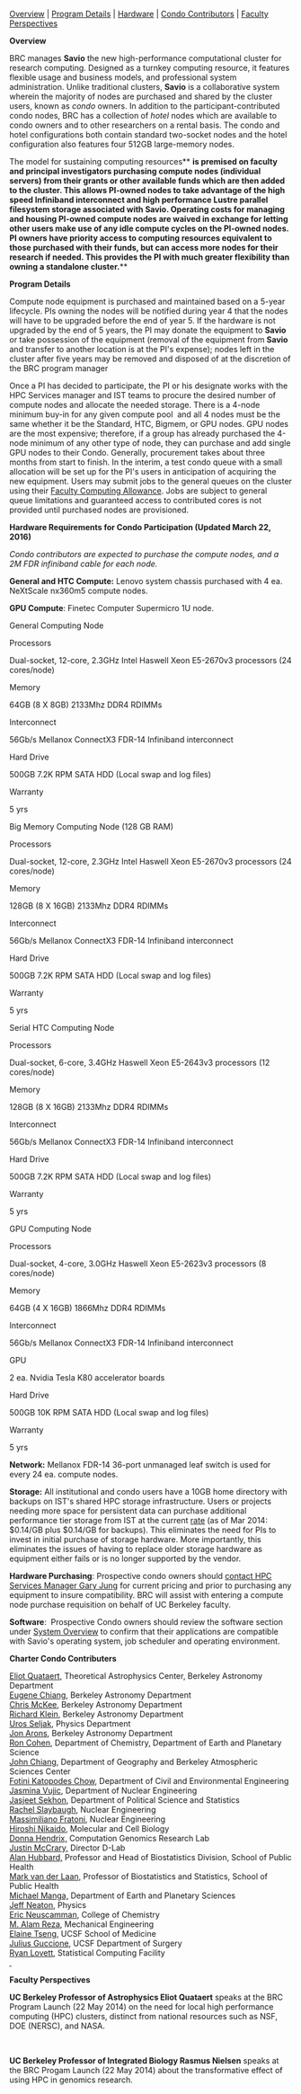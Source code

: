 [Overview](#Overview) | [Program Details](#Program%20Details) | [Hardware](#Hardware) | [Condo Contributors](#Condo%20Contributors) | [Faculty Perspectives](#FacultyPerspectives)

**[]()**

**Overview**

BRC manages **Savio** the new high-performance computational cluster for research computing. Designed as a turnkey computing resource, it features flexible usage and business models, and professional system administration. Unlike traditional clusters, **Savio** is a collaborative system wherein the majority of nodes are purchased and shared by the cluster users, known as *condo* owners. In addition to the participant-contributed condo nodes, BRC has a collection of *hotel* nodes which are available to condo owners and to other researchers on a rental basis. The condo and hotel configurations both contain standard two-socket nodes and the hotel configuration also features four 512GB large-memory nodes.

The model for sustaining computing resources** **is premised on faculty and principal investigators purchasing compute nodes (individual servers) from their grants or other available funds which are then added to the cluster. This allows PI-owned nodes to take advantage of the high speed Infiniband interconnect and high performance Lustre parallel filesystem storage associated with **Savio**. Operating costs for managing and housing PI-owned compute nodes are waived in exchange for letting other users make use of any idle compute cycles on the PI-owned nodes. PI owners have priority access to computing resources equivalent to those purchased with their funds, but can access more nodes for their research if needed. This provides the PI with much greater flexibility than owning a standalone cluster.******[]()******

******Program Details******

Compute node equipment is purchased and maintained based on a 5-year lifecycle. PIs owning the nodes will be notified during year 4 that the nodes will have to be upgraded before the end of year 5. If the hardware is not upgraded by the end of 5 years, the PI may donate the equipment to **Savio** or take possession of the equipment (removal of the equipment from **Savio** and transfer to another location is at the PI's expense); nodes left in the cluster after five years may be removed and disposed of at the discretion of the BRC program manager

Once a PI has decided to participate, the PI or his designate works with the HPC Services manager and IST teams to procure the desired number of compute nodes and allocate the needed storage. There is a 4-node minimum buy-in for any given compute pool  and all 4 nodes must be the same whether it be the Standard, HTC, Bigmem, or GPU nodes. GPU nodes are the most expensive; therefore, if a group has already purchased the 4-node minimum of any other type of node, they can purchase and add single GPU nodes to their Condo. Generally, procurement takes about three months from start to finish. In the interim, a test condo queue with a small allocation will be set up for the PI's users in anticipation of acquiring the new equipment. Users may submit jobs to the general queues on the cluster using their [Faculty Computing Allowance](http://research-it.berkeley.edu/services/high-performance-computing/faculty-computing-allowance). Jobs are subject to general queue limitations and guaranteed access to contributed cores is not provided until purchased nodes are provisioned.[]()

******Hardware Requirements for Condo Participation (Updated March 22, 2016)******

*Condo contributors are expected to purchase the compute nodes, and a 2M FDR infiniband cable for each node.*

**General and HTC Compute:** Lenovo system chassis purchased with 4 ea. NeXtScale nx360m5 compute nodes.

**GPU Compute**: Finetec Computer Supermicro 1U node.

General Computing Node

Processors

Dual-socket, 12-core, 2.3GHz Intel Haswell Xeon E5-2670v3 processors (24 cores/node)

Memory

64GB (8 X 8GB) 2133Mhz DDR4 RDIMMs

Interconnect

56Gb/s Mellanox ConnectX3 FDR-14 Infiniband interconnect

Hard Drive

500GB 7.2K RPM SATA HDD (Local swap and log files)

Warranty

5 yrs

Big Memory Computing Node (128 GB RAM)

Processors

Dual-socket, 12-core, 2.3GHz Intel Haswell Xeon E5-2670v3 processors (24 cores/node)

Memory

128GB (8 X 16GB) 2133Mhz DDR4 RDIMMs

Interconnect

56Gb/s Mellanox ConnectX3 FDR-14 Infiniband interconnect

Hard Drive

500GB 7.2K RPM SATA HDD (Local swap and log files)

Warranty

5 yrs

Serial HTC Computing Node

Processors

Dual-socket, 6-core, 3.4GHz Haswell Xeon E5-2643v3 processors (12 cores/node)

Memory

128GB (8 X 16GB) 2133Mhz DDR4 RDIMMs

Interconnect

56Gb/s Mellanox ConnectX3 FDR-14 Infiniband interconnect

Hard Drive

500GB 7.2K RPM SATA HDD (Local swap and log files)

Warranty

5 yrs

GPU Computing Node

Processors

Dual-socket, 4-core, 3.0GHz Haswell Xeon E5-2623v3 processors (8 cores/node)

Memory

64GB (4 X 16GB) 1866Mhz DDR4 RDIMMs

Interconnect

56Gb/s Mellanox ConnectX3 FDR-14 Infiniband interconnect

GPU

2 ea. Nvidia Tesla K80 accelerator boards

Hard Drive

500GB 10K RPM SATA HDD (Local swap and log files)

Warranty

5 yrs

**Network:** Mellanox FDR-14 36-port unmanaged leaf switch is used for every 24 ea. compute nodes.

**Storage:** All institutional and condo users have a 10GB home directory with backups on IST's shared HPC storage infrastructure. Users or projects needing more space for persistent data can purchase additional performance tier storage from IST at the current [rate](https://ist.berkeley.edu/services/is/san) (as of Mar 2014: $0.14/GB plus $0.14/GB for backups). This eliminates the need for PIs to invest in initial purchase of storage hardware. More importantly, this eliminates the issues of having to replace older storage hardware as equipment either fails or is no longer supported by the vendor. 

**Hardware Purchasing**: Prospective condo owners should [contact HPC Services Manager Gary Jung](mailto:gmjung@berkeley.edu?subject=Inquiry%20regarding%20BRC%20Condo%20participation) for current pricing and prior to purchasing any equipment to insure compatibility. BRC will assist with entering a compute node purchase requisition on behalf of UC Berkeley faculty.

**Software**:  Prospective Condo owners should review the software section under [System Overview](http://research-it.berkeley.edu/services/high-performance-computing/system-overview) to confirm that their applications are compatible with Savio's operating system, job scheduler and operating environment.

**[]()Charter Condo Contributers**

[Eliot Quataert](http://astro.berkeley.edu/faculty-profile/eliot-quataert), Theoretical Astrophysics Center, Berkeley Astronomy Department  
[Eugene Chiang](http://astro.berkeley.edu/faculty-profile/eugene-chiang), Berkeley Astronomy Department  
[Chris McKee](http://astro.berkeley.edu/faculty-profile/chris-mckee), Berkeley Astronomy Department  
[Richard Klein](http://astro.berkeley.edu/faculty-profile/richard-klein), Berkeley Astronomy Department  
[Uros Seljak](http://physics.berkeley.edu/?textonly=0&option=com_dept_management&Itemid=312&task=view&id=3319), Physics Department  
[Jon Arons](http://astro.berkeley.edu/faculty-profile/jon-arons), Berkeley Astronomy Department  
[Ron Cohen](http://chem.berkeley.edu/faculty/cohen/index.php), Department of Chemistry, Department of Earth and Planetary Science  
[John Chiang](http://climate.geog.berkeley.edu/~jchiang/Lab/Home.html), Department of Geography and Berkeley Atmospheric Sciences Center  
[Fotini Katopodes Chow](http://www.ce.berkeley.edu/people/faculty/Chow?destination=people%2Ffaculty%2FChow), Department of Civil and Environmental Engineering  
[Jasmina Vujic](http://www.nuc.berkeley.edu/people/jasmina_vujic), Department of Nuclear Engineering  
[Jasjeet Sekhon](http://sekhon.berkeley.edu/), Department of Political Science and Statistics  
[Rachel Slaybaugh](http://www.nuc.berkeley.edu/people/rachel-slaybaugh), Nuclear Engineering  
[Massimiliano Fratoni](http://www.nuc.berkeley.edu/people/massimiliano_fratoni), Nuclear Engineering  
[Hiroshi Nikaido,](http://mcb.berkeley.edu/faculty/all/nikaidoh) Molecular and Cell Biology  
[Donna Hendrix,](http://qb3.berkeley.edu/administration/) Computation Genomics Research Lab  
[Justin McCrary,](http://dlab.berkeley.edu/people/justin-mccrary-faculty-director) Director D-Lab  
[Alan Hubbard,](http://hubbard.berkeley.edu/) Professor and Head of Biostatistics Division, School of Public Health  
[Mark van der Laan,](https://www.stat.berkeley.edu/~laan/) Professor of Biostatistics and Statistics, School of Public Health  
[Michael Manga,](http://seismo.berkeley.edu/~manga/) Department of Earth and Planetary Sciences  
[Jeff Neaton](http://physics.berkeley.edu/people/faculty/jeffrey-neaton), Physics  
[Eric Neuscamman](http://chemistry.berkeley.edu/faculty/chem/neuscamman), College of Chemistry  
[M. Alam Reza](http://www.me.berkeley.edu/people/faculty/m-reza-alam), Mechanical Engineering  
[Elaine Tseng](http://profiles.ucsf.edu/elaine.tseng), UCSF School of Medicine  
[Julius Guccione](http://www.surgery.ucsf.edu/faculty/adult-cardiothoracic-surgery/julius-m-guccione,-jr,-phd.aspx), UCSF Department of Surgery  
[Ryan Lovett](http://statistics.berkeley.edu/ryan-lovett), Statistical Computing Facility  
[ ]()

**Faculty Perspectives**

**UC Berkeley Professor of Astrophysics Eliot Quataert** speaks at the BRC Program Launch (22 May 2014) on the need for local high performance computing (HPC) clusters, distinct from national resources such as NSF, DOE (NERSC), and NASA.

 

**UC Berkeley Professor of Integrated Biology Rasmus Nielsen** speaks at the BRC Progam Launch (22 May 2014) about the transformative effect of using HPC in genomics research.

 

 

